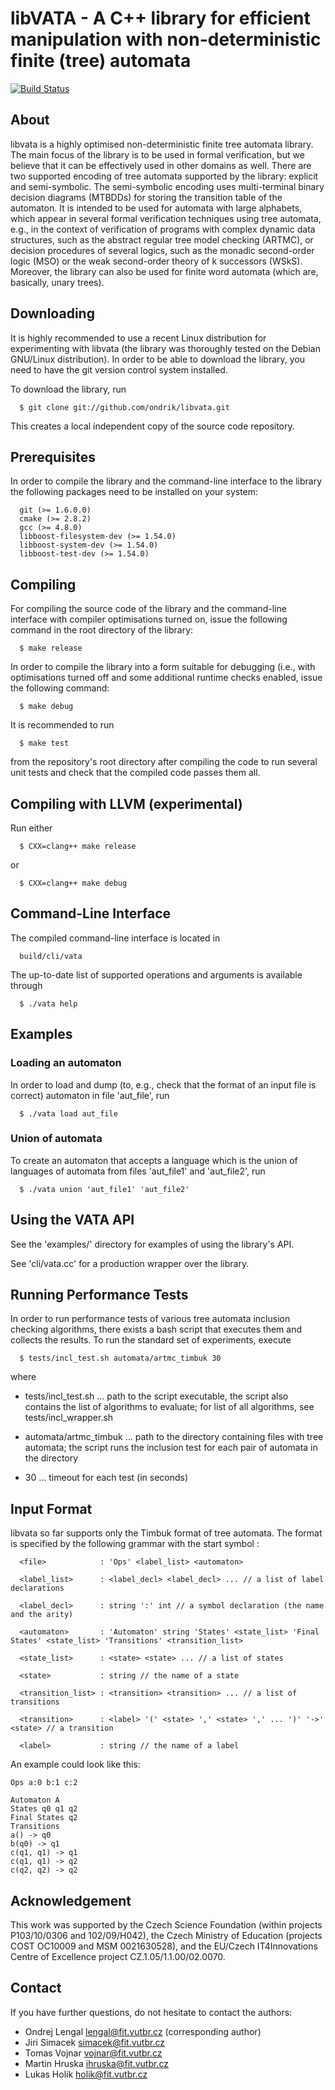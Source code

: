 # libVATA - A C++ library for efficient manipulation with non-deterministic finite (tree) automata
[![Build Status](https://travis-ci.org/ondrik/libvata.svg?branch=master)](https://travis-ci.org/ondrik/libvata)

## About
libvata is a highly optimised non-deterministic finite tree automata library.
The main focus of the library is to be used in formal verification, but we
believe that it can be effectively used in other domains as well. There are
two supported encoding of tree automata supported by the library: explicit and
semi-symbolic. The semi-symbolic encoding uses multi-terminal binary decision
diagrams (MTBDDs) for storing the transition table of the automaton. It is
intended to be used for automata with large alphabets, which appear in several
formal verification techniques using tree automata, e.g., in the context of
verification of programs with complex dynamic data structures, such as the
abstract regular tree model checking (ARTMC), or decision procedures of
several logics, such as the monadic second-order logic (MSO) or the weak
second-order theory of k successors (WSkS). Moreover, the library can also be
used for finite word automata (which are, basically, unary trees).


## Downloading
It is highly recommended to use a recent Linux distribution for experimenting
with libvata (the library was thoroughly tested on the Debian GNU/Linux
distribution). In order to be able to download the library, you need to have
the git version control system installed.

To download the library, run

```
  $ git clone git://github.com/ondrik/libvata.git
```

This creates a local independent copy of the source code repository.


## Prerequisites
In order to compile the library and the command-line interface to the library
the following packages need to be installed on your system:

```
  git (>= 1.6.0.0)
  cmake (>= 2.8.2)
  gcc (>= 4.8.0)
  libboost-filesystem-dev (>= 1.54.0)
  libboost-system-dev (>= 1.54.0)
  libboost-test-dev (>= 1.54.0)
```


## Compiling
For compiling the source code of the library and the command-line
interface with compiler optimisations turned on, issue the following command
in the root directory of the library:

```
  $ make release
```

In order to compile the library into a form suitable for debugging (i.e., with
optimisations turned off and some additional runtime checks enabled, issue the
following command:

```
  $ make debug
```

It is recommended to run

```
  $ make test
```

from the repository's root directory after compiling the code to run several
unit tests and check that the compiled code passes them all.

## Compiling with LLVM (experimental)
Run either

```
  $ CXX=clang++ make release
```

or 

```
  $ CXX=clang++ make debug
```

## Command-Line Interface
The compiled command-line interface is located in

```
  build/cli/vata
```

The up-to-date list of supported operations and arguments is available through

```
  $ ./vata help
```


## Examples

### Loading an automaton
In order to load and dump (to, e.g., check that the format of an
input file is correct) automaton in file 'aut_file', run

```
  $ ./vata load aut_file
```

### Union of automata
To create an automaton that accepts a language which is the union of languages
of automata from files 'aut_file1' and 'aut_file2', run

```
  $ ./vata union 'aut_file1' 'aut_file2'
```

## Using the VATA API
See the 'examples/' directory for examples of using the library's API.

See 'cli/vata.cc' for a production wrapper over the library.


## Running Performance Tests
In order to run performance tests of various tree automata inclusion checking
algorithms, there exists a bash script that executes them and collects the
results. To run the standard set of experiments, execute

```
  $ tests/incl_test.sh automata/artmc_timbuk 30
```

where

  * tests/incl_test.sh     ... path to the script executable, the script also
                               contains the list of algorithms to evaluate; for
                               list of all algorithms, see tests/incl_wrapper.sh

  * automata/artmc_timbuk  ... path to the directory containing files with tree
                               automata; the script runs the inclusion test for
                               each pair of automata in the directory

  * 30                     ... timeout for each test (in seconds)


## Input Format
libvata so far supports only the Timbuk format of tree automata. The format is
specified by the following grammar with the start symbol <file>:

```
  <file>            : 'Ops' <label_list> <automaton>

  <label_list>      : <label_decl> <label_decl> ... // a list of label declarations

  <label_decl>      : string ':' int // a symbol declaration (the name and the arity)

  <automaton>       : 'Automaton' string 'States' <state_list> 'Final States' <state_list> 'Transitions' <transition_list>

  <state_list>      : <state> <state> ... // a list of states

  <state>           : string // the name of a state

  <transition_list> : <transition> <transition> ... // a list of transitions

  <transition>      : <label> '(' <state> ',' <state> ',' ... ')' '->' <state> // a transition

  <label>           : string // the name of a label
```

An example could look like this:

```
Ops a:0 b:1 c:2

Automaton A
States q0 q1 q2
Final States q2 
Transitions
a() -> q0
b(q0) -> q1
c(q1, q1) -> q1
c(q1, q1) -> q2
c(q2, q2) -> q2
```


## Acknowledgement
This work was supported by the Czech Science Foundation (within projects
P103/10/0306 and 102/09/H042), the Czech Ministry of Education (projects COST
OC10009 and MSM 0021630528), and the EU/Czech IT4Innovations Centre of
Excellence project CZ.1.05/1.1.00/02.0070.


## Contact
If you have further questions, do not hesitate to contact the authors:

  * Ondrej Lengal  <lengal@fit.vutbr.cz> (corresponding author)
  * Jiri Simacek   <simacek@fit.vutbr.cz>
  * Tomas Vojnar   <vojnar@fit.vutbr.cz>
  * Martin Hruska  <ihruska@fit.vutbr.cz>
  * Lukas Holik    <holik@fit.vutbr.cz>
